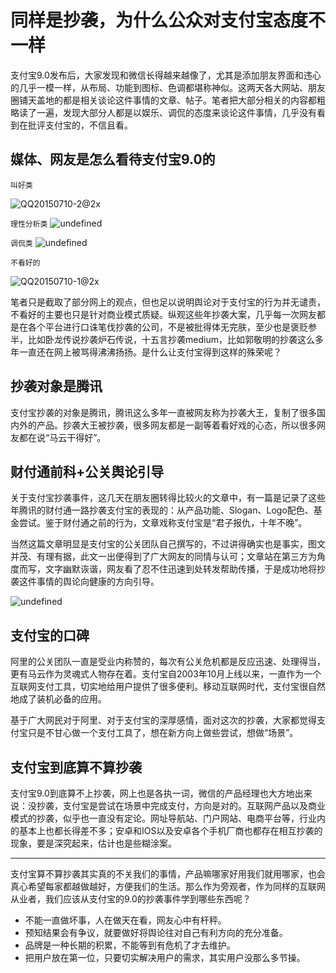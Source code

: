 # 同样是抄袭，为什么公众对支付宝态度不一样
支付宝9.0发布后，大家发现和微信长得越来越像了，尤其是添加朋友界面和违心的几乎一模一样，从布局、功能到图标、色调都堪称神似。这两天各大网站、朋友圈铺天盖地的都是相关谈论这件事情的文章、帖子。笔者把大部分相关的内容都粗略读了一遍，发现大部分人都是以娱乐、调侃的态度来谈论这件事情，几乎没有看到在批评支付宝的，不信且看。

## 媒体、网友是怎么看待支付宝9.0的
`叫好类`

![QQ20150710-2@2x]( http://meitif.qortex.cn/files/uuh3JhyAQY@!main-article)

`理性分析类`
![undefined](http://meitif.qortex.cn/files/HJKh8LyAgy@!main-article)

`调侃类`
![undefined](http://meitif.qortex.cn/files/9u6KTdy2QB@!main-article)

`不看好的`

![QQ20150710-1@2x](http://meitif.qortex.cn/files/HJ41uKy2gl@!main-article)

 
笔者只是截取了部分网上的观点，但也足以说明舆论对于支付宝的行为并无谴责，不看好的主要也只是针对商业模式质疑。纵观这些年抄袭大案，几乎每一次网友都是在各个平台进行口诛笔伐抄袭的公司，不是被批得体无完肤，至少也是褒贬参半，比如卧龙传说抄袭炉石传说，十五言抄袭medium，比如郭敬明的抄袭这么多年一直还在网上被骂得沸沸扬扬。是什么让支付宝得到这样的殊荣呢？

## 抄袭对象是腾讯
支付宝抄袭的对象是腾讯，腾讯这么多年一直被网友称为抄袭大王，复制了很多国内外的产品。抄袭大王被抄袭，很多网友都是一副等着看好戏的心态，所以很多网友都在说“马云干得好”。

## 财付通前科+公关舆论引导
关于支付宝抄袭事件，这几天在朋友圈转得比较火的文章中，有一篇是记录了这些年腾讯的财付通一路抄袭支付宝的表现的：从产品功能、Slogan、Logo配色、基金尝试。鉴于财付通之前的行为，文章戏称支付宝是“君子报仇，十年不晚”。

当然这篇文章明显是支付宝的公关团队自己撰写的，不过讲得确实也是事实，图文并茂、有理有据，此文一出便得到了广大网友的同情与认可；文章站在第三方为角度而写，文字幽默诙谐，网友看了忍不住迅速到处转发帮助传播，于是成功地将抄袭这件事情的舆论向健康的方向引导。


![undefined](http://meitif.qortex.cn/files/HHhXJhB2PB@!main-article)


## 支付宝的口碑
阿里的公关团队一直是受业内称赞的，每次有公关危机都是反应迅速、处理得当，更有马云作为灵魂式人物存在着。支付宝自2003年10月上线以来，一直作为一个互联网支付工具，切实地给用户提供了很多便利。移动互联网时代，支付宝很自然地成了装机必备的应用。

基于广大网民对于阿里、对于支付宝的深厚感情，面对这次的抄袭，大家都觉得支付宝只是不甘心做一个支付工具了，想在新方向上做些尝试，想做“场景”。

## 支付宝到底算不算抄袭
支付宝9.0到底算不上抄袭，网上也是各执一词，微信的产品经理也大方地出来说：没抄袭，支付宝是尝试在场景中完成支付，方向是对的。互联网产品以及商业模式的抄袭，似乎也一直没有定论。网址导航站、门户网站、电商平台等，行业内的基本上也都长得差不多；安卓和IOS以及安卓各个手机厂商也都存在相互抄袭的现象，要是深究起来，估计也是些糊涂案。

***
支付宝算不算抄袭其实真的不关我们的事情，产品嘛哪家好用我们就用哪家，也会真心希望每家都越做越好，方便我们的生活。那么作为旁观者，作为同样的互联网从业者，我们应该从支付宝的9.0的抄袭事件学到哪些东西呢？
- 不能一直做坏事，人在做天在看，网友心中有杆秤。
- 预知结果会有争议，就要做好将舆论往对自己有利方向的充分准备。
- 品牌是一种长期的积累，不能等到有危机了才去维护。
- 把用户放在第一位，只要切实解决用户的需求，其实用户没那么多节操。
